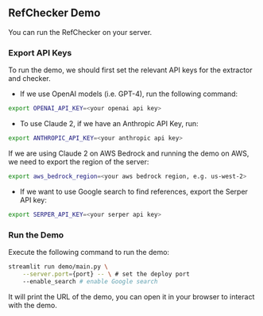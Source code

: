 ## RefChecker Demo

You can run the RefChecker on your server. 

### Export API Keys

To run the demo, we should first set the relevant API keys for the extractor and checker.

- If we use OpenAI models (i.e. GPT-4), run the following command:
```bash
export OPENAI_API_KEY=<your openai api key>
```

- To use Claude 2, if we have an Anthropic API Key, run:
```bash
export ANTHROPIC_API_KEY=<your anthropic api key>
```

If we are using Claude 2 on AWS Bedrock and running the demo on AWS, we need to export the region of the server:

```bash
export aws_bedrock_region=<your aws bedrock region, e.g. us-west-2>
```

- If we want to use Google search to find references, export the Serper API key:

```bash
export SERPER_API_KEY=<your serper api key>
```

### Run the Demo

Execute the following command to run the demo:

```bash
streamlit run demo/main.py \
    --server.port={port} -- \ # set the deploy port
    --enable_search # enable Google search
```

It will print the URL of the demo, you can open it in your browser to interact with the demo.
